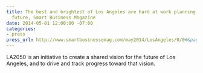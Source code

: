 ```yaml
---
title: The best and brightest of Los Angeles are hard at work planning the city's
  future, Smart Business Magazine
date: 2014-05-01 12:00:00 -07:00
categories:
- press
press_url: http://www.smartbusinessemag.com/may2014/LosAngeles/0/0#&pageSet=7&contentItem=0
---
```


LA2050 is an initiative to create a shared vision for the future of Los Angeles, and to drive and track progress toward that vision.
